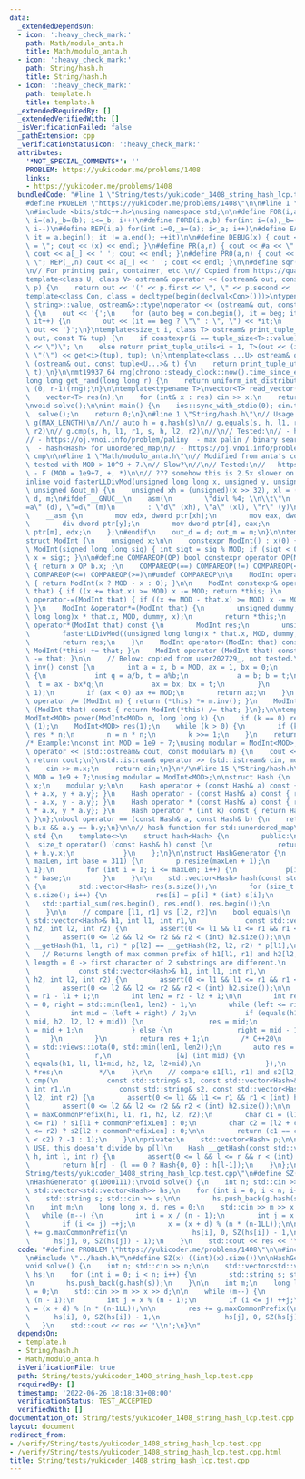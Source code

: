 ```yaml
---
data:
  _extendedDependsOn:
  - icon: ':heavy_check_mark:'
    path: Math/modulo_anta.h
    title: Math/modulo_anta.h
  - icon: ':heavy_check_mark:'
    path: String/hash.h
    title: String/hash.h
  - icon: ':heavy_check_mark:'
    path: template.h
    title: template.h
  _extendedRequiredBy: []
  _extendedVerifiedWith: []
  _isVerificationFailed: false
  _pathExtension: cpp
  _verificationStatusIcon: ':heavy_check_mark:'
  attributes:
    '*NOT_SPECIAL_COMMENTS*': ''
    PROBLEM: https://yukicoder.me/problems/1408
    links:
    - https://yukicoder.me/problems/1408
  bundledCode: "#line 1 \"String/tests/yukicoder_1408_string_hash_lcp.test.cpp\"\n\
    #define PROBLEM \"https://yukicoder.me/problems/1408\"\n\n#line 1 \"template.h\"\
    \n#include <bits/stdc++.h>\nusing namespace std;\n\n#define FOR(i,a,b) for(int\
    \ i=(a),_b=(b); i<=_b; i++)\n#define FORD(i,a,b) for(int i=(a),_b=(b); i>=_b;\
    \ i--)\n#define REP(i,a) for(int i=0,_a=(a); i<_a; i++)\n#define EACH(it,a) for(__typeof(a.begin())\
    \ it = a.begin(); it != a.end(); ++it)\n\n#define DEBUG(x) { cout << #x << \"\
    \ = \"; cout << (x) << endl; }\n#define PR(a,n) { cout << #a << \" = \"; FOR(_,1,n)\
    \ cout << a[_] << ' '; cout << endl; }\n#define PR0(a,n) { cout << #a << \" =\
    \ \"; REP(_,n) cout << a[_] << ' '; cout << endl; }\n\n#define sqr(x) ((x) * (x))\n\
    \n// For printing pair, container, etc.\n// Copied from https://quangloc99.github.io/2021/07/30/my-CP-debugging-template.html\n\
    template<class U, class V> ostream& operator << (ostream& out, const pair<U, V>&\
    \ p) {\n    return out << '(' << p.first << \", \" << p.second << ')';\n}\n\n\
    template<class Con, class = decltype(begin(declval<Con>()))>\ntypename enable_if<!is_same<Con,\
    \ string>::value, ostream&>::type\noperator << (ostream& out, const Con& con)\
    \ {\n    out << '{';\n    for (auto beg = con.begin(), it = beg; it != con.end();\
    \ it++) {\n        out << (it == beg ? \"\" : \", \") << *it;\n    }\n    return\
    \ out << '}';\n}\ntemplate<size_t i, class T> ostream& print_tuple_utils(ostream&\
    \ out, const T& tup) {\n    if constexpr(i == tuple_size<T>::value) return out\
    \ << \")\"; \n    else return print_tuple_utils<i + 1, T>(out << (i ? \", \" :\
    \ \"(\") << get<i>(tup), tup); \n}\ntemplate<class ...U> ostream& operator <<\
    \ (ostream& out, const tuple<U...>& t) {\n    return print_tuple_utils<0, tuple<U...>>(out,\
    \ t);\n}\n\nmt19937_64 rng(chrono::steady_clock::now().time_since_epoch().count());\n\
    long long get_rand(long long r) {\n    return uniform_int_distribution<long long>\
    \ (0, r-1)(rng);\n}\n\ntemplate<typename T>\nvector<T> read_vector(int n) {\n\
    \    vector<T> res(n);\n    for (int& x : res) cin >> x;\n    return res;\n}\n\
    \nvoid solve();\n\nint main() {\n    ios::sync_with_stdio(0); cin.tie(0);\n  \
    \  solve();\n    return 0;\n}\n#line 1 \"String/hash.h\"\n// Usage:\n// HashGenerator\
    \ g(MAX_LENGTH)\n//\n// auto h = g.hash(s)\n// g.equals(s, h, l1, r1, s, h, l2,\
    \ r2)\n// g.cmp(s, h, l1, r1, s, h, l2, r2)\n//\n// Tested:\n// - https://oj.vnoi.info/problem/substr\n\
    // - https://oj.vnoi.info/problem/paliny  - max palin / binary search\n// - https://oj.vnoi.info/problem/dtksub\
    \  - hash<Hash> for unordered_map\n// - https://oj.vnoi.info/problem/vostr   -\
    \ cmp\n\n#line 1 \"Math/modulo_anta.h\"\n// Modified from anta's code\n// Not\
    \ tested with MOD > 10^9 + 7.\n// Slow?\n//\n// Tested:\n// - https://codeforces.com/gym/101383\
    \ - F (MOD = 1e9+7, +, *)\n\n// ??? somehow this is 2.5x slower on https://judge.yosupo.jp/problem/matrix_product\n\
    inline void fasterLLDivMod(unsigned long long x, unsigned y, unsigned &out_d,\
    \ unsigned &out_m) {\n    unsigned xh = (unsigned)(x >> 32), xl = (unsigned)x,\
    \ d, m;\n#ifdef __GNUC__\n    asm(\n        \"divl %4; \\n\\t\"\n        : \"\
    =a\" (d), \"=d\" (m)\n        : \"d\" (xh), \"a\" (xl), \"r\" (y)\n    );\n#else\n\
    \    __asm {\n        mov edx, dword ptr[xh];\n        mov eax, dword ptr[xl];\n\
    \        div dword ptr[y];\n        mov dword ptr[d], eax;\n        mov dword\
    \ ptr[m], edx;\n    };\n#endif\n    out_d = d; out_m = m;\n}\n\ntemplate<int MOD>\n\
    struct ModInt {\n    unsigned x;\n\n    constexpr ModInt() : x(0) { }\n    constexpr\
    \ ModInt(signed long long sig) { int sigt = sig % MOD; if (sigt < 0) sigt += MOD;\
    \ x = sigt; }\n\n#define COMPAREOP(OP) bool constexpr operator OP(ModInt b) const\
    \ { return x OP b.x; }\n    COMPAREOP(==) COMPAREOP(!=) COMPAREOP(<) COMPAREOP(>)\
    \ COMPAREOP(<=) COMPAREOP(>=)\n#undef COMPAREOP\n\n    ModInt operator-() const\
    \ { return ModInt(x ? MOD - x : 0); }\n\n    ModInt constexpr& operator+=(ModInt\
    \ that) { if ((x += that.x) >= MOD) x -= MOD; return *this; }\n    ModInt constexpr&\
    \ operator-=(ModInt that) { if ((x += MOD - that.x) >= MOD) x -= MOD; return *this;\
    \ }\n    ModInt &operator*=(ModInt that) {\n        unsigned dummy;\n        fasterLLDivMod((unsigned\
    \ long long)x * that.x, MOD, dummy, x);\n        return *this;\n    }\n    ModInt\
    \ operator*(ModInt that) const {\n        ModInt res;\n        unsigned dummy;\n\
    \        fasterLLDivMod((unsigned long long)x * that.x, MOD, dummy, res.x);\n\
    \        return res;\n    }\n    ModInt operator+(ModInt that) const { return\
    \ ModInt(*this) += that; }\n    ModInt operator-(ModInt that) const { return ModInt(*this)\
    \ -= that; }\n\n    // Below: copied from user202729_, not tested.\n    ModInt\
    \ inv() const {\n        int a = x, b = MOD, ax = 1, bx = 0;\n        while (b)\
    \ {\n            int q = a/b, t = a%b;\n            a = b; b = t;\n          \
    \  t = ax - bx*q;\n            ax = bx; bx = t;\n        }\n        assert(a ==\
    \ 1);\n        if (ax < 0) ax += MOD;\n        return ax;\n    }\n    ModInt&\
    \ operator /= (ModInt m) { return (*this) *= m.inv(); }\n    ModInt operator /\
    \ (ModInt that) const { return ModInt(*this) /= that; }\n};\n\ntemplate<int MOD>\n\
    ModInt<MOD> power(ModInt<MOD> n, long long k) {\n    if (k == 0) return ModInt<MOD>\
    \ (1);\n    ModInt<MOD> res(1);\n    while (k > 0) {\n        if (k & 1) res =\
    \ res * n;\n        n = n * n;\n        k >>= 1;\n    }\n    return res;\n}\n\n\
    /* Example:\nconst int MOD = 1e9 + 7;\nusing modular = ModInt<MOD>;\n\nstd::ostream&\
    \ operator << (std::ostream& cout, const modular& m) {\n    cout << m.x;\n   \
    \ return cout;\n}\nstd::istream& operator >> (std::istream& cin, modular& m) {\n\
    \    cin >> m.x;\n    return cin;\n}\n*/\n#line 15 \"String/hash.h\"\nconst int\
    \ MOD = 1e9 + 7;\nusing modular = ModInt<MOD>;\n\nstruct Hash {\n    long long\
    \ x;\n    modular y;\n\n    Hash operator + (const Hash& a) const { return Hash{x\
    \ + a.x, y + a.y}; }\n    Hash operator - (const Hash& a) const { return Hash{x\
    \ - a.x, y - a.y}; }\n    Hash operator * (const Hash& a) const { return Hash{x\
    \ * a.x, y * a.y}; }\n    Hash operator * (int k) const { return Hash{x*k, y*k};\
    \ }\n};\nbool operator == (const Hash& a, const Hash& b) {\n    return a.x ==\
    \ b.x && a.y == b.y;\n}\n\n// hash function for std::unordered_map\nnamespace\
    \ std {\n    template<>\n    struct hash<Hash> {\n        public:\n          \
    \  size_t operator() (const Hash& h) const {\n                return h.x * 1000000009\
    \ + h.y.x;\n            }\n    };\n}\n\nstruct HashGenerator {\n    HashGenerator(int\
    \ maxLen, int base = 311) {\n        p.resize(maxLen + 1);\n        p[0] = {1,\
    \ 1};\n        for (int i = 1; i <= maxLen; i++) {\n            p[i] = p[i-1]\
    \ * base;\n        }\n    }\n\n    std::vector<Hash> hash(const std::string& s)\
    \ {\n        std::vector<Hash> res(s.size());\n        for (size_t i = 0; i <\
    \ s.size(); i++) {\n            res[i] = p[i] * (int) s[i];\n        }\n     \
    \   std::partial_sum(res.begin(), res.end(), res.begin());\n        return res;\n\
    \    }\n\n    // compare [l1, r1] vs [l2, r2]\n    bool equals(\n            const\
    \ std::vector<Hash>& h1, int l1, int r1,\n            const std::vector<Hash>&\
    \ h2, int l2, int r2) {\n        assert(0 <= l1 && l1 <= r1 && r1 < (int) h1.size());\n\
    \        assert(0 <= l2 && l2 <= r2 && r2 < (int) h2.size());\n\n        return\
    \ __getHash(h1, l1, r1) * p[l2] == __getHash(h2, l2, r2) * p[l1];\n    }\n\n \
    \   // Returns length of max common prefix of h1[l1, r1] and h2[l2, r2]\n    //\
    \ length = 0 -> first character of 2 substrings are different.\n    int maxCommonPrefix(\n\
    \            const std::vector<Hash>& h1, int l1, int r1,\n            const std::vector<Hash>&\
    \ h2, int l2, int r2) {\n        assert(0 <= l1 && l1 <= r1 && r1 < (int) h1.size());\n\
    \        assert(0 <= l2 && l2 <= r2 && r2 < (int) h2.size());\n\n        int len1\
    \ = r1 - l1 + 1;\n        int len2 = r2 - l2 + 1;\n\n        int res = -1, left\
    \ = 0, right = std::min(len1, len2) - 1;\n        while (left <= right) {\n  \
    \          int mid = (left + right) / 2;\n            if (equals(h1, l1, l1 +\
    \ mid, h2, l2, l2 + mid)) {\n                res = mid;\n                left\
    \ = mid + 1;\n            } else {\n                right = mid - 1;\n       \
    \     }\n        }\n        return res + 1;\n        /* C++20\n        auto r\
    \ = std::views::iota(0, std::min(len1, len2));\n        auto res = std::ranges::partition_point(\n\
    \                r,\n                [&] (int mid) {\n                    return\
    \ equals(h1, l1, l1+mid, h2, l2, l2+mid);\n                });\n        return\
    \ *res;\n         */\n    }\n\n    // compare s1[l1, r1] and s2[l2, r2]\n    int\
    \ cmp(\n            const std::string& s1, const std::vector<Hash>& h1, int l1,\
    \ int r1,\n            const std::string& s2, const std::vector<Hash>& h2, int\
    \ l2, int r2) {\n        assert(0 <= l1 && l1 <= r1 && r1 < (int) h1.size());\n\
    \        assert(0 <= l2 && l2 <= r2 && r2 < (int) h2.size());\n\n        int commonPrefixLen\
    \ = maxCommonPrefix(h1, l1, r1, h2, l2, r2);\n        char c1 = (l1 + commonPrefixLen\
    \ <= r1) ? s1[l1 + commonPrefixLen] : 0;\n        char c2 = (l2 + commonPrefixLen\
    \ <= r2) ? s2[l2 + commonPrefixLen] : 0;\n\n        return (c1 == c2) ? 0 : ((c1\
    \ < c2) ? -1 : 1);\n    }\n\nprivate:\n    std::vector<Hash> p;\n\n    // DO NOT\
    \ USE, this doesn't divide by p[l]\n    Hash __getHash(const std::vector<Hash>&\
    \ h, int l, int r) {\n        assert(0 <= l && l <= r && r < (int) h.size());\n\
    \        return h[r] - (l == 0 ? Hash{0, 0} : h[l-1]);\n    }\n};\n#line 5 \"\
    String/tests/yukicoder_1408_string_hash_lcp.test.cpp\"\n#define SZ(x) ((int)(x).size())\n\
    \nHashGenerator g(1000111);\nvoid solve() {\n    int n; std::cin >> n;\n\n   \
    \ std::vector<std::vector<Hash>> hs;\n    for (int i = 0; i < n; i++) {\n    \
    \    std::string s; std::cin >> s;\n\n        hs.push_back(g.hash(s));\n    }\n\
    \n    int m;\n    long long x, d, res = 0;\n    std::cin >> m >> x >> d;\n\n \
    \   while (m--) {\n        int i = x / (n - 1);\n        int j = x % (n - 1);\n\
    \        if (i <= j) ++j;\n        x = (x + d) % (n * (n-1LL));\n\n        res\
    \ += g.maxCommonPrefix(\n                hs[i], 0, SZ(hs[i]) - 1,\n          \
    \      hs[j], 0, SZ(hs[j]) - 1);\n    }\n    std::cout << res << '\\n';\n}\n"
  code: "#define PROBLEM \"https://yukicoder.me/problems/1408\"\n\n#include \"../../template.h\"\
    \n#include \"../hash.h\"\n#define SZ(x) ((int)(x).size())\n\nHashGenerator g(1000111);\n\
    void solve() {\n    int n; std::cin >> n;\n\n    std::vector<std::vector<Hash>>\
    \ hs;\n    for (int i = 0; i < n; i++) {\n        std::string s; std::cin >> s;\n\
    \n        hs.push_back(g.hash(s));\n    }\n\n    int m;\n    long long x, d, res\
    \ = 0;\n    std::cin >> m >> x >> d;\n\n    while (m--) {\n        int i = x /\
    \ (n - 1);\n        int j = x % (n - 1);\n        if (i <= j) ++j;\n        x\
    \ = (x + d) % (n * (n-1LL));\n\n        res += g.maxCommonPrefix(\n          \
    \      hs[i], 0, SZ(hs[i]) - 1,\n                hs[j], 0, SZ(hs[j]) - 1);\n \
    \   }\n    std::cout << res << '\\n';\n}\n"
  dependsOn:
  - template.h
  - String/hash.h
  - Math/modulo_anta.h
  isVerificationFile: true
  path: String/tests/yukicoder_1408_string_hash_lcp.test.cpp
  requiredBy: []
  timestamp: '2022-06-26 18:18:31+08:00'
  verificationStatus: TEST_ACCEPTED
  verifiedWith: []
documentation_of: String/tests/yukicoder_1408_string_hash_lcp.test.cpp
layout: document
redirect_from:
- /verify/String/tests/yukicoder_1408_string_hash_lcp.test.cpp
- /verify/String/tests/yukicoder_1408_string_hash_lcp.test.cpp.html
title: String/tests/yukicoder_1408_string_hash_lcp.test.cpp
---
```

